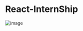 # React-InternShip

![image](https://user-images.githubusercontent.com/84842301/175878929-a0d427ca-6bfa-4ce9-9ba7-358397cacddb.png)
